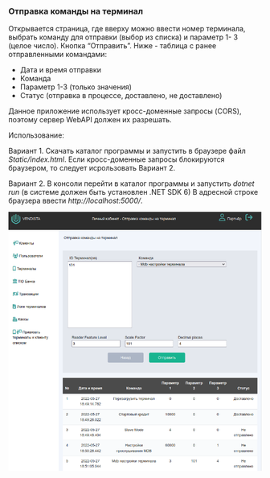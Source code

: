 ### Отправка команды на терминал

Открывается страница, где вверху можно ввести номер терминала, выбрать команду для отправки (выбор из списка) и параметр 1- 3 (целое число). Кнопка “Отправить”. 
Ниже - таблица с ранее отправленными командами:
* Дата и время отправки
* Команда
* Параметр 1-3 (только значения)
* Статус (отправка в процессе, доставлено, не доставлено)

Данное приложение использует кросс-доменные запросы (CORS), поэтому сервер WebAPI должен их разрешать.

Использование:

Вариант 1. Скачать каталог программы и запустить в браузере файл _Static/index.html_. 
Если кросс-доменные запросы блокируются браузером, то следует исрользовать Вариант 2.

Вариант 2. В консоли перейти в каталог программы и запустить _dotnet run_ (в системе должен быть установлен .NET SDK 6)
В адресной строке браузера ввести _http://localhost:5000/_.

![Итог](Static/img/screen_shot.png)


